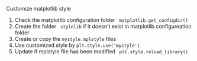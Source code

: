 Customize matplotlib style

1. Check the matplotlib configuration folder ``` matplotlib.get_configdir()```
2. Create the folder ``` stylelib``` if it doesn't exist in matplotlib configureation folder
3. Create or copy the ```mystyle.mplstyle``` files
4. Use customized style by ```plt.style.use('mystyle')```
5. Update if mplstyle file has been modified ``` plt.style.reload_library()```

